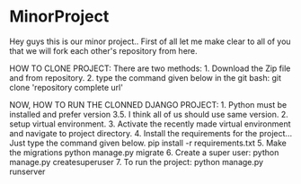 # MinorProject

Hey guys this is our minor project.. First of all let me make clear to all of you that we will fork each other's repository from here.


HOW TO CLONE PROJECT:
      There are two methods:
           1. Download the Zip file and from repository.
           2. type the command given below in the git bash:
                    git clone 'repository complete url'
                    
NOW, HOW TO RUN THE CLONNED DJANGO PROJECT:
      1. Python must be installed and prefer version 3.5. I think all of us should use same version.
      2. setup virtual environment.
      3. Activate the recently made virtual environment and navigate to project directory.
      4. Install the requirements for the project... Just type the command given below.
               pip install -r requirements.txt
      5. Make the migrations
               python manage.py migrate
      6. Create a super user:
               python manage.py createsuperuser
      7. To run the project:
               python manage.py runserver
               
